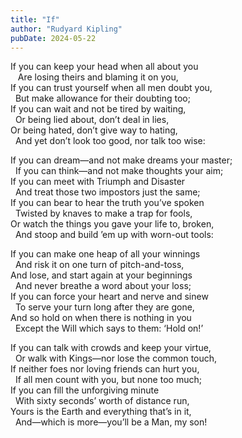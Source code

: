 ```yaml
---
title: "If"
author: "Rudyard Kipling"
pubDate: 2024-05-22
---
```

If you can keep your head when all about you  
&nbsp;&nbsp; Are losing theirs and blaming it on you,  
If you can trust yourself when all men doubt you,  
&nbsp;&nbsp;But make allowance for their doubting too;  
If you can wait and not be tired by waiting,  
&nbsp;&nbsp;Or being lied about, don’t deal in lies,  
Or being hated, don’t give way to hating,  
&nbsp;&nbsp;And yet don’t look too good, nor talk too wise:  

If you can dream—and not make dreams your master;  
&nbsp;&nbsp;If you can think—and not make thoughts your aim;  
If you can meet with Triumph and Disaster  
&nbsp;&nbsp;And treat those two impostors just the same;  
If you can bear to hear the truth you’ve spoken  
&nbsp;&nbsp;Twisted by knaves to make a trap for fools,  
Or watch the things you gave your life to, broken,  
&nbsp;&nbsp;And stoop and build ’em up with worn-out tools:  

If you can make one heap of all your winnings  
&nbsp;&nbsp;And risk it on one turn of pitch-and-toss,  
And lose, and start again at your beginnings  
&nbsp;&nbsp;And never breathe a word about your loss;  
If you can force your heart and nerve and sinew  
&nbsp;&nbsp;To serve your turn long after they are gone,  
And so hold on when there is nothing in you  
&nbsp;&nbsp;Except the Will which says to them: ‘Hold on!’  

If you can talk with crowds and keep your virtue,  
&nbsp;&nbsp;Or walk with Kings—nor lose the common touch,  
If neither foes nor loving friends can hurt you,  
&nbsp;&nbsp;If all men count with you, but none too much;  
If you can fill the unforgiving minute  
&nbsp;&nbsp;With sixty seconds’ worth of distance run,  
Yours is the Earth and everything that’s in it,  
&nbsp;&nbsp;And—which is more—you’ll be a Man, my son!  
